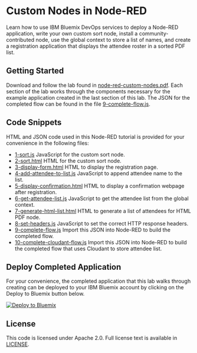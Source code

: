 # Custom Nodes in Node-RED

Learn how to use IBM Bluemix DevOps services to deploy a Node-RED application, write your own custom sort node, install a community-contributed node, use the global context to store a list of names, and create a registration application that displays the attendee roster in a sorted PDF list.

## Getting Started

Download and follow the lab found in [node-red-custom-nodes.pdf](https://github.com/jeancarl/node-red-labs/tree/master/node-red-custom-nodes/node-red-custom-nodes.pdf). Each section of the lab works through the components necessary for the example application created in the last section of this lab. The JSON for the completed flow can be found in the file  [9-complete-flow.js](https://github.com/jeancarl/node-red-labs/tree/master/node-red-custom-nodes/code/9-complete-flow.js).

## Code Snippets

HTML and JSON code used in this Node-RED tutorial is provided for your convenience in the following files:

* [1-sort.js](https://github.com/jeancarl/node-red-labs/tree/master/node-red-custom-nodes/code/1-sort.js) JavaScript for the custom sort node.
* [2-sort.html](https://github.com/jeancarl/node-red-labs/tree/master/node-red-custom-nodes/code/2-sort.html) HTML for the custom sort node.
* [3-display-form.html](https://github.com/jeancarl/node-red-labs/tree/master/node-red-custom-nodes/code/3-display-form.html) HTML to display the registration page.
* [4-add-attendee-to-list.js](https://github.com/jeancarl/node-red-labs/tree/master/node-red-custom-nodes/code/4-add-attendee-to-list.js) JavaScript to append attendee name to the list.
* [5-display-confirmation.html](https://github.com/jeancarl/node-red-labs/tree/master/node-red-custom-nodes/code/5-display-confirmation.html) HTML to display a confirmation webpage after registration.
* [6-get-attendee-list.js](https://github.com/jeancarl/node-red-labs/tree/master/node-red-custom-nodes/code/6-get-attendee-list.js) JavaScript to get the attendee list from the global context.
* [7-generate-html-list.html](https://github.com/jeancarl/node-red-labs/tree/master/node-red-custom-nodes/code/7-generate-html-list.html) HTML to generate a list of attendees for HTML PDF node.
* [8-set-headers.js](https://github.com/jeancarl/node-red-labs/tree/master/node-red-custom-nodes/code/8-set-headers.js) JavaScript to set the correct HTTP response headers.
* [9-complete-flow.js](https://github.com/jeancarl/node-red-labs/tree/master/node-red-custom-nodes/code/9-complete-flow.js) Import this JSON into Node-RED to build the completed flow.
* [10-complete-cloudant-flow.js](https://github.com/jeancarl/node-red-labs/tree/master/node-red-custom-nodes/code/10-complete-cloudant-flow.js) Import this JSON into Node-RED to build the completed flow that uses Cloudant to store attendee list.

## Deploy Completed Application
For your convenience, the completed application that this lab walks through creating can be deployed to your IBM Bluemix account by clicking on the Deploy to Bluemix button below.

[![Deploy to Bluemix](https://bluemix.net/deploy/button.png)](https://bluemix.net/deploy?repository=https://github.com/jeancarl/node-red-labs/tree/master/node-red-custom-nodes/application)

## License

This code is licensed under Apache 2.0. Full license text is available in [LICENSE](https://github.com/jeancarl/node-red-labs/tree/master/node-red-custom-nodes/LICENSE).
